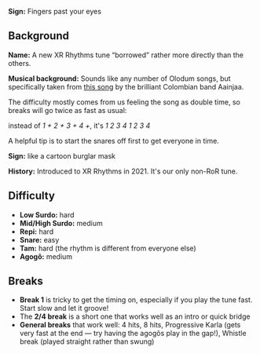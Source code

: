 **Sign:** Fingers past your eyes

## Background

**Name:** A new XR Rhythms tune “borrowed” rather more directly than the others.

**Musical background:** Sounds like any number of Olodum songs, but specifically taken from [this song](https://youtu.be/0Pq8vOVbvzs) by the brilliant Colombian band Aainjaa.

The difficulty mostly comes from us feeling the song as double time, so breaks will go twice as fast as usual:

instead of *1 + 2 + 3 + 4 +*, it's *1 2 3 4 1 2 3 4*

A helpful tip is to start the snares off first to get everyone in time.

**Sign:** like a cartoon burglar mask

**History:** Introduced to XR Rhythms in 2021. It's our only non-RoR tune.

## Difficulty

* **Low Surdo:** hard
* **Mid/High Surdo:** medium
* **Repi:** hard
* **Snare:** easy
* **Tam:** hard (the rhythm is different from everyone else)
* **Agogô:** medium

## Breaks

* **Break 1** is tricky to get the timing on, especially if you play the tune fast. Start slow and let it groove!
* The **2/4 break** is a short one that works well as an intro or quick bridge
* **General breaks** that work well: 4 hits, 8 hits, Progressive Karla (gets very fast at the end — try having the agogôs play in the gap!), Whistle break (played straight rather than swung)
